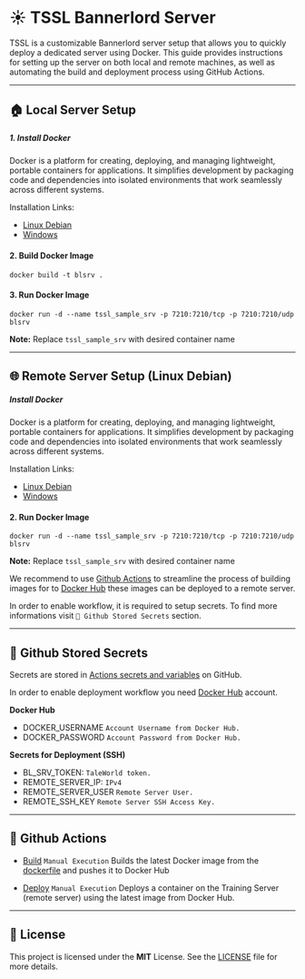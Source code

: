 # ☀ TSSL Bannerlord Server
TSSL is a customizable Bannerlord server setup that allows you to quickly deploy a dedicated server using Docker. This guide provides instructions for setting up the server on both local and remote machines, as well as automating the build and deployment process using GitHub Actions.

---

## 🏠 Local Server Setup

##### 1. Install Docker
 Docker is a platform for creating, deploying, and managing lightweight, portable containers for applications. It simplifies development by packaging code and dependencies into isolated environments that work seamlessly across different systems.

Installation Links:
- [Linux Debian](https://docs.docker.com/engine/install/debian/)
- [Windows](https://docs.docker.com/desktop/setup/install/windows-install/) 

#### 2. Build Docker Image
`docker build -t blsrv .`

#### 3. Run Docker Image
`docker run -d --name tssl_sample_srv -p 7210:7210/tcp -p 7210:7210/udp blsrv`

**Note:** Replace `tssl_sample_srv` with desired container name

---

## 🌐 Remote Server Setup (Linux Debian)

##### Install Docker
 Docker is a platform for creating, deploying, and managing lightweight, portable containers for applications. It simplifies development by packaging code and dependencies into isolated environments that work seamlessly across different systems.

Installation Links:
- [Linux Debian](https://docs.docker.com/engine/install/debian/)
- [Windows](https://docs.docker.com/desktop/setup/install/windows-install/) 

#### 2. Run Docker Image
`docker run -d --name tssl_sample_srv -p 7210:7210/tcp -p 7210:7210/udp blsrv`

**Note:** Replace `tssl_sample_srv` with desired container name

We recommend to use [Github Actions](https://docs.github.com/en/actions) to streamline the process of building images for to [Docker Hub](https://hub.docker.com) these images can be deployed to a remote server. 

In order to enable workflow, it is required to setup secrets. To find more informations visit 
`🔐 Github Stored Secrets` section.

---

## 🔐 Github Stored Secrets

Secrets are stored in [Actions secrets and variables](https://docs.github.com/en/actions/security-for-github-actions/security-guides/using-secrets-in-github-actions) on GitHub.

In order to enable deployment workflow you need [Docker Hub](https://hub.docker.com) account.

**Docker Hub**
- DOCKER_USERNAME `Account Username from Docker Hub.`
- DOCKER_PASSWORD `Account Password from Docker Hub.`

**Secrets for Deployment (SSH)**
- BL_SRV_TOKEN: `TaleWorld token.`
- REMOTE_SERVER_IP: `IPv4`
- REMOTE_SERVER_USER `Remote Server User.`
- REMOTE_SSH_KEY `Remote Server SSH Access Key.`

---

## 🚀 Github Actions
- [Build](https://github.com/vojinpavlovic/tssl/actions/workflows/deploy.yml) `Manual Execution`
Builds the latest Docker image from the [dockerfile](https://github.com/vojinpavlovic/tssl/blob/main/dockerfile) and pushes it to Docker Hub

- [Deploy](https://github.com/vojinpavlovic/tssl/actions/workflows/deploy.yml) `Manual Execution`
Deploys a container on the Training Server (remote server) using the latest image from Docker Hub.

---

## 🧾 License

This project is licensed under the **MIT** License. See the [LICENSE](https://github.com/vojinpavlovic/tssl/blob/main/LICENSE) file for more details.

